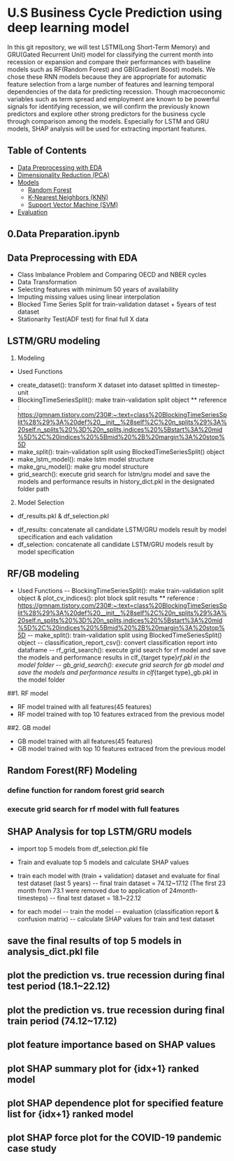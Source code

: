 # U.S Business Cycle Prediction using deep learning model
In this git repository, we will test LSTM(Long Short-Term Memory) and GRU(Gated Recurrent Unit) model for classifying the current month into recession or expansion and compare their performances with baseline models such as RF(Random Forest) and GB(Gradient Boost) models. We chose these RNN models because they are appropriate for automatic feature selection from a large number of features and learning temporal dependencies of the data for predicting recession. 
Though macroeconomic variables such as term spread and employment are known to be powerful signals for identifying recession, we will confirm the previously known predictors and explore other strong predictors for the business cycle through comparison among the models. Especially for LSTM and GRU models, SHAP analysis will be used for extracting important features. 

## Table of Contents

- [Data Preprocessing with EDA](#data-preparation)
- [Dimensionality Reduction (PCA)](#dimensionality-reduction-pca)
- [Models](#models)
  - [Random Forest](#random-forest)
  - [K-Nearest Neighbors (KNN)](#k-nearest-neighbors-knn)
  - [Support Vector Machine (SVM)](#support-vector-machine-svm)
- [Evaluation][def]

## 0.Data Preparation.ipynb



## Data Preprocessing with EDA
*  Class Imbalance Problem and Comparing OECD and NBER cycles
*  Data Transformation
*  Selecting features with minimum 50 years of availability 
*  Imputing missing values using linear interpolation
*  Blocked Time Series Split for train-validation dataset + 5years of test dataset
*  Stationarity Test(ADF test) for final full X data  


## LSTM/GRU modeling

1. Modeling
* Used Functions 
- create_dataset(): transform X dataset into dataset splitted in timestep-unit 
- BlockingTimeSeriesSplit(): make train-validation split object
** reference : https://gmnam.tistory.com/230#:~:text=class%20BlockingTimeSeriesSplit%28%29%3A%20def%20__init__%28self%2C%20n_splits%29%3A%20self.n_splits%20%3D%20n_splits,indices%20%5Bstart%3A%20mid%5D%2C%20indices%20%5Bmid%20%2B%20margin%3A%20stop%5D 
- make_split(): train-validation split using BlockedTimeSeriesSplit() object
- make_lstm_model(): make lstm model structure
- make_gru_model(): make gru model structure
- grid_search(): execute grid search for lstm/gru model and save the models and performance results in history_dict.pkl in the designated folder path

2. Model Selection
* df_results.pkl & df_selection.pkl
- df_results: concatenate all candidate LSTM/GRU models result by model specification and each validation
- df_selection: concatenate all candidate LSTM/GRU models result by model specification


## RF/GB modeling
* Used Functions 
-- BlockingTimeSeriesSplit(): make train-validation split object
& plot_cv_indices(): plot block split results
** reference : https://gmnam.tistory.com/230#:~:text=class%20BlockingTimeSeriesSplit%28%29%3A%20def%20__init__%28self%2C%20n_splits%29%3A%20self.n_splits%20%3D%20n_splits,indices%20%5Bstart%3A%20mid%5D%2C%20indices%20%5Bmid%20%2B%20margin%3A%20stop%5D 
-- make_split(): train-validation split using BlockedTimeSeriesSplit() object
-- classification_report_csv(): convert classification report into dataframe
-- rf_grid_search(): execute grid search for rf model and save the models and performance results in clf_{target type}_rf.pkl in the model folder
-- gb_grid_search(): execute grid search for gb model and save the models and performance results in clf_{target type}_gb.pkl in the model folder

##1. RF model 
* RF model trained with all features(45 features)
* RF model trained with top 10 features extraced from the previous model

##2. GB model 
* GB model trained with all features(45 features)
* GB model trained with top 10 features extraced from the previous model

## Random Forest(RF) Modeling
### define function for random forest grid search
### execute grid search for rf model with full features

## SHAP Analysis for top LSTM/GRU models
- import top 5 models from df_selection.pkl file

- Train and evaluate top 5 models and calculate SHAP values
* train each model with (train + validation) dataset and evaluate for final test dataset (last 5 years)
-- final train dataset = 74.12~17.12 (The first 23 month from 73.1 were removed due to application of 24month-timesteps)
-- final test dataset = 18.1~22.12

* for each model
-- train the model
-- evaluation (classification report & confusion matrix)
-- calculate SHAP values for train and test dataset

## save the final results of top 5 models in analysis_dict.pkl file

## plot the prediction vs. true recession during final test period (18.1~22.12)

## plot the prediction vs. true recession during final train period (74.12~17.12)

## plot feature importance based on SHAP values

## plot SHAP summary plot for {idx+1} ranked model

## plot SHAP dependence plot for specified feature list for {idx+1} ranked model

## plot SHAP force plot for the COVID-19 pandemic case study



[def]: #evaluation